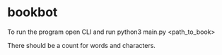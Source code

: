 # bookbot

To run the program open CLI and run python3 main.py <path_to_book>


There should be a count for words and characters.
